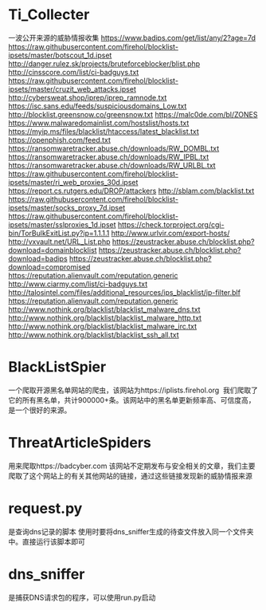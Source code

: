 # Ti_Collecter
一波公开来源的威胁情报收集
https://www.badips.com/get/list/any/2?age=7d
https://raw.githubusercontent.com/firehol/blocklist-ipsets/master/botscout_1d.ipset
http://danger.rulez.sk/projects/bruteforceblocker/blist.php
http://cinsscore.com/list/ci-badguys.txt
https://raw.githubusercontent.com/firehol/blocklist-ipsets/master/cruzit_web_attacks.ipset
http://cybersweat.shop/iprep/iprep_ramnode.txt
https://isc.sans.edu/feeds/suspiciousdomains_Low.txt
http://blocklist.greensnow.co/greensnow.txt
https://malc0de.com/bl/ZONES
https://www.malwaredomainlist.com/hostslist/hosts.txt
https://myip.ms/files/blacklist/htaccess/latest_blacklist.txt
https://openphish.com/feed.txt
https://ransomwaretracker.abuse.ch/downloads/RW_DOMBL.txt
https://ransomwaretracker.abuse.ch/downloads/RW_IPBL.txt
https://ransomwaretracker.abuse.ch/downloads/RW_URLBL.txt
https://raw.githubusercontent.com/firehol/blocklist-ipsets/master/ri_web_proxies_30d.ipset
https://report.cs.rutgers.edu/DROP/attackers
http://sblam.com/blacklist.txt
https://raw.githubusercontent.com/firehol/blocklist-ipsets/master/socks_proxy_7d.ipset
https://raw.githubusercontent.com/firehol/blocklist-ipsets/master/sslproxies_1d.ipset
https://check.torproject.org/cgi-bin/TorBulkExitList.py?ip=1.1.1.1
http://www.urlvir.com/export-hosts/
http://vxvault.net/URL_List.php
https://zeustracker.abuse.ch/blocklist.php?download=domainblocklist
https://zeustracker.abuse.ch/blocklist.php?download=badips
https://zeustracker.abuse.ch/blocklist.php?download=compromised
https://reputation.alienvault.com/reputation.generic
http://www.ciarmy.com/list/ci-badguys.txt
http://talosintel.com/files/additional_resources/ips_blacklist/ip-filter.blf
https://reputation.alienvault.com/reputation.generic
http://www.nothink.org/blacklist/blacklist_malware_dns.txt
http://www.nothink.org/blacklist/blacklist_malware_http.txt
http://www.nothink.org/blacklist/blacklist_malware_irc.txt
http://www.nothink.org/blacklist/blacklist_ssh_all.txt
# BlackListSpier
  一个爬取开源黑名单网站的爬虫，该网站为https://iplists.firehol.org 
  我们爬取了它的所有黑名单，共计900000+条。该网站中的黑名单更新频率高、可信度高，是一个很好的来源。
# ThreatArticleSpiders
  用来爬取https://badcyber.com 该网站不定期发布与安全相关的文章，我们主要爬取了这个网站上的有关其他网站的链接，通过这些链接发现新的威胁情报来源
# request.py
  是查询dns记录的脚本 使用时要将dns_sniffer生成的待查文件放入同一个文件夹中。直接运行该脚本即可
# dns_sniffer
  是捕获DNS请求包的程序，可以使用run.py启动
